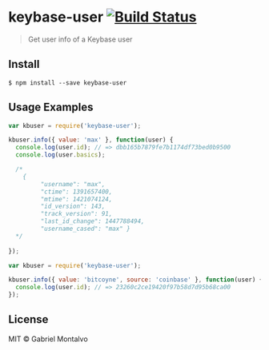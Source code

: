 # keybase-user [![Build Status](https://travis-ci.org/gmontalvoriv/npm-user.svg?branch=master)](https://travis-ci.org/gmontalvoriv/keybase-user)

> Get user info of a Keybase user

## Install

```
$ npm install --save keybase-user
```

## Usage Examples

```js
var kbuser = require('keybase-user');

kbuser.info({ value: 'max' }, function(user) {
  console.log(user.id); // => dbb165b7879fe7b1174df73bed0b9500
  console.log(user.basics);

  /* 
	{
         "username": "max",
         "ctime": 1391657400,
         "mtime": 1421074124,
         "id_version": 143,
         "track_version": 91,
         "last_id_change": 1447788494,
         "username_cased": "max" }
  */
  
});
```

```js
var kbuser = require('keybase-user');

kbuser.info({ value: 'bitcoyne', source: 'coinbase' }, function(user) {
  console.log(user.id); // => 23260c2ce19420f97b58d7d95b68ca00
});
```
## License

MIT © Gabriel Montalvo
